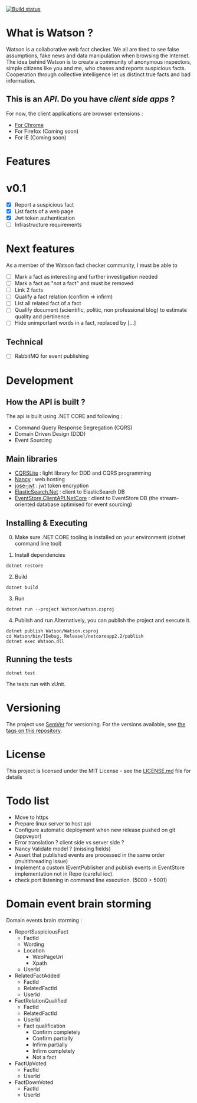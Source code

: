 [![Build status](https://ci.appveyor.com/api/projects/status/uw4n1wgl996vdm4h?svg=true)](https://ci.appveyor.com/project/pierregillon/watson-api)

# What is Watson ?
Watson is a collaborative web fact checker. We all are tired to see false assumptions, fake news and data manipulation when browsing the Internet. The idea behind Watson is to create a community of anonymous inspectors, simple citizens like you and me, who chases and reports suspicious facts. Cooperation through collective intelligence let us distinct true facts and bad information.

## This is an _API_. Do you have _client side apps_ ?
For now, the client applications are browser extensions :
* [For Chrome](https://github.com/pierregillon/Watson.Pluggins.Chrome)
* For Firefox (Coming soon)
* For IE (Coming soon)

# Features

# v0.1
- [x] Report a suspicious fact
- [x] List facts of a web page
- [x] Jwt token authentication
- [ ] Infrastructure requirements

# Next features
As a member of the Watson fact checker community, I must be able to
- [ ] Mark a fact as interesting and further investigation needed
- [ ] Mark a fact as "not a fact" and must be removed
- [ ] Link 2 facts
- [ ] Qualify a fact relation (confirm => infirm)
- [ ] List all related fact of a fact
- [ ] Qualify document (scientific, politic, non professional blog) to estimate quality and pertinence
- [ ] Hide unimportant words in a fact, replaced by [...]

## Technical
- [ ] RabbitMQ for event publishing

# Development

## How the API is built ?
The api is built using .NET CORE and following : 
- Command Query Response Segregation (CQRS)
- Domain Driven Design (DDD)
- Event Sourcing

## Main libraries
* [CQRSLite](https://github.com/gautema/CQRSlite) : light library for DDD and CQRS programming
* [Nancy](https://github.com/NancyFx/Nancy) : web hosting
* [jose-jwt](https://github.com/dvsekhvalnov/jose-jwt) : jwt token encryption
* [ElasticSearch.Net](https://github.com/elastic/elasticsearch-net) : client to ElasticSearch DB
* [EventStore.ClientAPI.NetCore](https://github.com/EventStore/EventStore/tree/master/src/EventStore.ClientAPI) : client to EventStore DB (the stream-oriented database optimised for event sourcing)

## Installing & Executing
0. Make sure .NET CORE tooling is installed on your environment (dotnet command line tool)

1. Install dependencies
```
dotnet restore
```

2. Build
```
dotnet build
```

3. Run
```
dotnet run --project Watson/watson.csproj
```

4. Publish and run
Alternatively, you can publish the project and execute it.
```
dotnet publish Watson/Watson.csproj
cd Watson/bin/[Debug, Release]/netcoreapp2.2/publish
dotnet exec Watson.dll
```
## Running the tests
```
dotnet test
```
The tests run with xUnit.

# Versioning
The project use [SemVer](http://semver.org/) for versioning. For the versions available, see [the tags on this repository](https://github.com/pierregillon/Watson.Api/releases).

# License
This project is licensed under the MIT License - see the [LICENSE.md](LICENSE.md) file for details

# Todo list
- Move to https
- Prepare linux server to host api
- Configure automatic deployment when new release pushed on git (appveyor)
- Error translation ? client side vs server side ?
- Nancy Validate model ? (missing fields)
- Assert that published events are processed in the same order (multithreading issue)
- Implement a custom IEventPublisher and publish events in EventStore implementation not in Repo (careful ioc).
- check port listening in command line execution. (5000 + 5001)

# Domain event brain storming
Domain events brain storming :
* ReportSuspiciousFact
    * FactId
    * Wording
    * Location
        * WebPageUrl
        * Xpath
    * UserId
* RelatedFactAdded
    * FactId
    * RelatedFactId
    * UserId
* FactRelationQualified
    * FactId
    * RelatedFactId
    * UserId
    * Fact qualification
        * Confirm completely
        * Confirm partially
        * Infirm partially
        * Infirm completely
        * Not a fact
* FactUpVoted
    * FactId
    * UserId
* FactDownVoted
    * FactId
    * UserId
